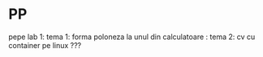 # PP
pepe
lab 1: tema 1: forma poloneza la unul din calculatoare
     : tema 2: cv cu container pe linux ???
